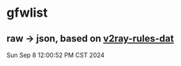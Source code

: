# gfwlist
## raw -> json, based on [v2ray-rules-dat](https://github.com/Loyalsoldier/v2ray-rules-dat)
Sun Sep  8 12:00:52 PM CST 2024

